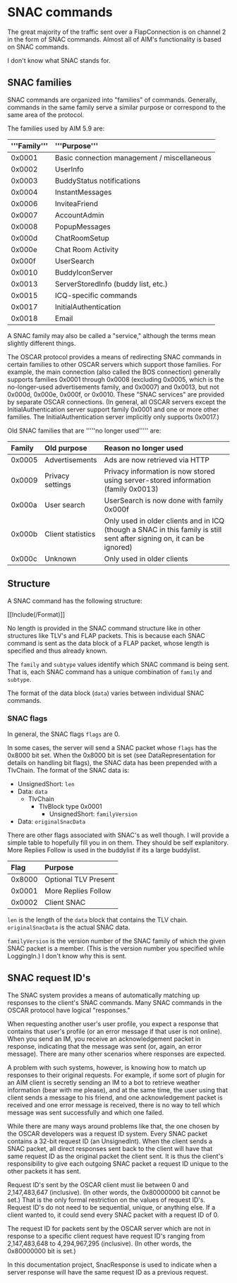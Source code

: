# SNAC commands #

The great majority of the traffic sent over a FlapConnection is on channel 2 in the form of SNAC commands. Almost all of AIM's functionality is based on SNAC commands.

I don't know what SNAC stands for.

## SNAC families ##

SNAC commands are organized into "families" of commands. Generally, commands in the same family serve a similar purpose or correspond to the same area of the protocol.

The families used by AIM 5.9 are:

| '''Family''' | '''Purpose''' |
|:-------------|:--------------|
| 0x0001 | Basic connection management / miscellaneous |
| 0x0002 | UserInfo |
| 0x0003 | BuddyStatus notifications |
| 0x0004 | InstantMessages |
| 0x0006 | InviteaFriend |
| 0x0007 | AccountAdmin |
| 0x0008 | PopupMessages |
| 0x000d | ChatRoomSetup |
| 0x000e | Chat Room Activity |
| 0x000f | UserSearch |
| 0x0010 | BuddyIconServer |
| 0x0013 | ServerStoredInfo (buddy list, etc.) |
| 0x0015 | ICQ-specific commands |
| 0x0017 | InitialAuthentication |
| 0x0018 | Email |

A SNAC family may also be called a "service," although the terms mean slightly different things.

The OSCAR protocol provides a means of redirecting SNAC commands in certain families to other OSCAR servers which support those families. For example, the main connection (also called the BOS connection) generally supports families 0x0001 through 0x0008 (excluding 0x0005, which is the no-longer-used advertisements family, and 0x0007) and 0x0013, but not 0x000d, 0x000e, 0x000f, or 0x0010. These "SNAC services" are provided by separate OSCAR connections. (In general, all OSCAR servers except the InitialAuthentication server support family 0x0001 and one or more other families. The InitialAuthentication server implicitly only supports 0x0017.)

Old SNAC families that are '''''no longer used''''' are:

| Family | Old purpose | Reason no longer used |
|:-------|:------------|:----------------------|
| 0x0005 | Advertisements | Ads are now retrieved via HTTP |
| 0x0009 | Privacy settings | Privacy information is now stored using server-stored information (family 0x0013) |
| 0x000a | User search | UserSearch is now done with family 0x000f |
| 0x000b | Client statistics | Only used in older clients and in ICQ (though a SNAC in this family is still sent after signing on, it can be ignored) |
| 0x000c | Unknown | Only used in older clients |

## Structure ##

A SNAC command has the following structure:

[[Include(/Format)]]

No length is provided in the SNAC command structure like in other structures like TLV's and FLAP packets. This is because each SNAC command is sent as the data block of a FLAP packet, whose length is specified and thus already known.

The `family` and `subtype` values identify which SNAC command is being sent. That is, each SNAC command has a unique combination of `family` and `subtype`.

The format of the data block (`data`) varies between individual SNAC commands.

### SNAC flags ###

In general, the SNAC flags `flags` are 0.

In some cases, the server will send a SNAC packet whose `flags` has the 0x8000 bit set. When the 0x8000 bit is set (see DataRepresentation for details on handling bit flags), the SNAC data has been prepended with a TlvChain. The format of the SNAC data is:

  * UnsignedShort: `len`
  * Data: `data`
    * TlvChain
      * TlvBlock type 0x0001
        * UnsignedShort: `familyVersion`
  * Data: `originalSnacData`

There are other flags associated with SNAC's as well though. I will provide a simple table to hopefully fill you in on them. They should be self explanitory. More Replies Follow is used in the buddylist if its a large buddylist.

| Flag | Purpose |
|:-----|:--------|
| 0x8000 | Optional TLV Present |
| 0x0001 | More Replies Follow |
| 0x0002 | Client SNAC |

`len` is the length of the `data` block that contains the TLV chain. `originalSnacData` is the actual SNAC data.

`familyVersion` is the version number of the SNAC family of which the given SNAC packet is a member. (This is the version number you specified while LoggingIn.) I don't know why this is sent.

## SNAC request ID's ##

The SNAC system provides a means of automatically matching up responses to the client's SNAC commands. Many SNAC commands in the OSCAR protocol have logical "responses."

When requesting another user's user profile, you expect a response that contains that user's profile (or an error message if that user is not online). When you send an IM, you receive an acknowledgement packet in response, indicating that the message was sent (or, again, an error message). There are many other scenarios where responses are expected.

A problem with such systems, however, is knowing how to match up responses to their original requests. For example, if some sort of plugin for an AIM client is secretly sending an IM to a bot to retrieve weather information (bear with me please), and at the same time, the user using that client sends a message to his friend, and one acknowledgement packet is received and one error message is received, there is no way to tell which message was sent successfully and which one failed.

While there are many ways around problems like that, the one chosen by the OSCAR developers was a request ID system. Every SNAC packet contains a 32-bit request ID (an UnsignedInt). When the client sends a SNAC packet, all direct responses sent back to the client will have that same request ID as the original packet the client sent. It is thus the client's responsibility to give each outgoing SNAC packet a request ID unique to the other packets it has sent.

Request ID's sent by the OSCAR client must lie between 0 and 2,147,483,647 (inclusive). (In other words, the 0x80000000 bit cannot be set.) That is the only formal restriction on the values of request ID's. Request ID's do not need to be sequential, unique, or anything else. If a client wanted to, it could send every SNAC packet with a request ID of 0.

The request ID for packets sent by the OSCAR server which are not in response to a specific client request have request ID's ranging from 2,147,483,648 to 4,294,967,295 (inclusive). (In other words, the 0x80000000 bit is set.)

In this documentation project, SnacResponse is used to indicate when a server response will have the same request ID as a previous request.